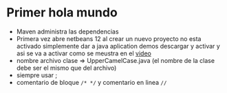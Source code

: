 # Primer hola mundo
 - Maven administra las dependencias
  - Primera vez abre netbeans 12 al crear un nuevo proyecto no esta activado simplemente dar a java aplication demos descargar y activar y asi se va a activar como se meustra en el [video](https://www.udemy.com/course/java-masterclass-de-cero-a-heroe-en-tiempo-record/learn/lecture/12825453#notes)
  - nombre archivo clase => UpperCamelCase.java (el nombre de la clase debe ser el mismo que del archivo)
- siempre usar ;
- comentario de bloque `/* */` y comentario en linea `//`
